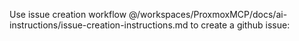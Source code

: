 Use issue creation workflow @/workspaces/ProxmoxMCP/docs/ai-instructions/issue-creation-instructions.md to create a github issue:
